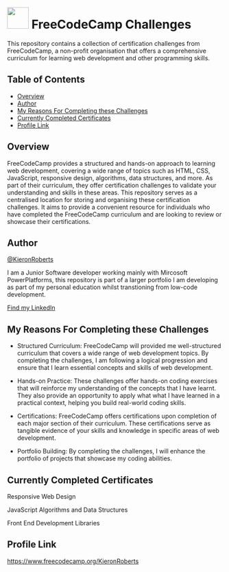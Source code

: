 # <img src="https://github.com/KieronRoberts/FreeCodeCamp/assets/107185233/9017de93-c0f3-4aca-bf89-29566d788f0d" width="50" height="50"> FreeCodeCamp Challenges

This repository contains a collection of certification challenges from FreeCodeCamp, a non-profit organisation that offers a comprehensive curriculum for learning web development and other programming skills.

## Table of Contents

- [Overview](#overview)
- [Author](#author)
- [My Reasons For Completing these Challenges](#My-Reasons-For-Completing-these-Challenges)
- [Currently Completed Certificates](#Currently-Completed-Certificates)
- [Profile Link](#Profile-Link)


## Overview

  FreeCodeCamp provides a structured and hands-on approach to learning web development, covering a wide range of topics such as HTML, CSS, JavaScript, responsive design, algorithms, data structures, and more. As part of their curriculum, they offer certification challenges to validate your understanding and skills in these areas.
  This repository serves as a centralised location for storing and organising these certification challenges. It aims to provide a convenient resource for individuals who have completed the FreeCodeCamp curriculum and are looking to review or showcase their certifications.

## Author

[@KieronRoberts](https://github.com/KieronRoberts)

I am a Junior Software developer working mainly with Mircosoft PowerPlatforms, this repository is part of a larger portfolio I am developing as part of my personal education whilst transtioning from low-code development.

[Find my LinkedIn](https://www.linkedin.com/in/kieronroberts1/)

## My Reasons For Completing these Challenges

- Structured Curriculum:
FreeCodeCamp will provided me well-structured curriculum that covers a wide range of web development topics. By completing the challenges, I am following a logical progression and ensure that I learn essential concepts and skills of web development.

- Hands-on Practice: 
These challenges offer hands-on coding exercises that will reinforce my understanding of the concepts that I have learnt. They also provide an opportunity to apply what what I have learned in a practical context, helping you build real-world coding skills.

- Certifications: 
FreeCodeCamp offers certifications upon completion of each major section of their curriculum. These certifications serve as tangible evidence of your skills and knowledge in specific areas of web development.

- Portfolio Building: 
By completing the challenges, I will enhance the portfolio of projects that showcase my coding abilities. 

## Currently Completed Certificates

Responsive Web Design

JavaScript Algorithms and Data Structures

Front End Development Libraries

## Profile Link

https://www.freecodecamp.org/KieronRoberts
